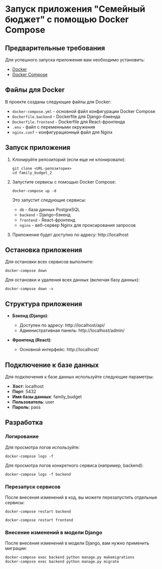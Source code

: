 # Запуск приложения "Семейный бюджет" с помощью Docker Compose

## Предварительные требования

Для успешного запуска приложения вам необходимо установить:

- [Docker](https://docs.docker.com/get-docker/)
- [Docker Compose](https://docs.docker.com/compose/install/)

## Файлы для Docker

В проекте созданы следующие файлы для Docker:

- `docker-compose.yml` - основной файл конфигурации Docker Compose
- `Dockerfile.backend` - Dockerfile для Django-бэкенда
- `Dockerfile.frontend` - Dockerfile для React-фронтенда
- `.env` - файл с переменными окружения
- `nginx.conf` - конфигурационный файл для Nginx

## Запуск приложения

1. Клонируйте репозиторий (если еще не клонировали):
   ```
   git clone <URL-репозитория>
   cd family_budget_2
   ```

2. Запустите сервисы с помощью Docker Compose:
   ```
   docker-compose up -d
   ```

   Это запустит следующие сервисы:
   - `db` - база данных PostgreSQL
   - `backend` - Django-бэкенд
   - `frontend` - React-фронтенд
   - `nginx` - веб-сервер Nginx для проксирования запросов

3. Приложение будет доступно по адресу: http://localhost

## Остановка приложения

Для остановки всех сервисов выполните:
```
docker-compose down
```

Для остановки и удаления всех данных (включая базу данных):
```
docker-compose down -v
```

## Структура приложения

- **Бэкенд (Django)**:
  - Доступен по адресу: http://localhost/api/
  - Административная панель: http://localhost/admin/

- **Фронтенд (React)**:
  - Основной интерфейс: http://localhost/

## Подключение к базе данных

Для подключения к базе данных используйте следующие параметры:
- **Хост**: localhost
- **Порт**: 5432
- **Имя базы данных**: family_budget
- **Пользователь**: user
- **Пароль**: pass

## Разработка

### Логирование

Для просмотра логов используйте:
```
docker-compose logs -f
```

Для просмотра логов конкретного сервиса (например, backend):
```
docker-compose logs -f backend
```

### Перезапуск сервисов

После внесения изменений в код, вы можете перезапустить отдельные сервисы:
```
docker-compose restart backend
```
```
docker-compose restart frontend
```

### Внесение изменений в модели Django

После внесения изменений в модели Django, вам нужно применить миграции:
```
docker-compose exec backend python manage.py makemigrations
docker-compose exec backend python manage.py migrate
``` 